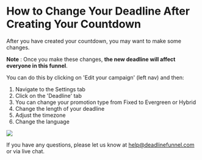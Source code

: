 # How to Change Your Deadline After Creating Your Countdown

After you have created your countdown, you may want to make some changes.

**Note** : Once you make these changes, **the new deadline will affect everyone in this funnel**.

You can do this by clicking on 'Edit your campaign' \(left nav\) and then:

1. Navigate to the Settings tab
2. Click on the 'Deadline' tab
3. You can change your promotion type from Fixed to Evergreen or Hybrid
4. Change the length of your deadline
5. Adjust the timezone
6. Change the language

![](https://d33v4339jhl8k0.cloudfront.net/docs/assets/53974d6ce4b0c76107b109d1/images/5a909f8f042863534055875f/file-i25xN1q8I4.png)

If you have any questions, please let us know at [help@deadlinefunnel.com](mailto:mailto:help@deadlinefunnel.com) or via live chat.

